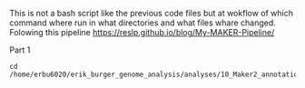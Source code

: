 This is not a bash script like the previous code files but at wokflow of which command where run in what directories and what files whare changed. Folowing this  pipeline https://reslp.github.io/blog/My-MAKER-Pipeline/  

Part 1  
```
cd /home/erbu6020/erik_burger_genome_analysis/analyses/10_Maker2_annotation
```
